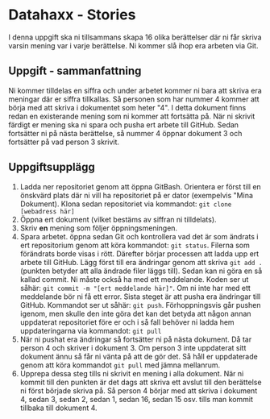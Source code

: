 # Datahaxx - Stories
I denna uppgift ska ni tillsammans skapa 16 olika berättelser där ni får skriva varsin mening var i varje berättelse. Ni kommer slå ihop era arbeten via Git. 


## Uppgift - sammanfattning

Ni kommer tilldelas en siffra och under arbetet kommer ni bara att skriva era meningar där er siffra tillkallas. Så personen som har nummer 4 kommer att börja med att skriva i dokumentet som heter "4". I detta dokument finns redan en existerande mening som ni kommer att fortsätta på. När ni skrivit färdigt er mening ska ni spara och pusha ert arbete till GitHub. Sedan fortsätter ni på nästa berättelse, så nummer 4 öppnar dokument 3 och fortsätter på vad person 3 skrivit. 

## Uppgiftsupplägg

1. Ladda ner repositoriet genom att öppna GitBash. Orientera er först till en önskvärd plats där ni vill ha repositoriet på er dator (exempelvis "Mina Dokument). Klona sedan repositoriet via kommandot: ```git clone [webadress här]```
2. Öppna ert dokument (vilket bestäms av siffran ni tilldelats). 
3. Skriv **en** mening som följer öppningsmeningen. 
4. Spara arbetet. öppna sedan Git och kontrollera vad det är som ändrats i ert repositorium genom att köra kommandot: ```git status```. Filerna som förändrats borde visas i rött. Därefter börjar processen att ladda upp ert arbete till GitHub.
Lägg först till era ändringar genom att skriva ```git add .``` (punkten betyder att alla ändrade filer läggs till).
Sedan kan ni göra en så kallad commit. Ni måste också ha med ett meddelande. Koden ser ut såhär: ```git commit -m "[ert meddelande här]"```. Om ni inte har med ett meddelande bör ni få ett error.
Sista steget är att pusha era ändringar till GitHub. Kommandot ser ut såhär: ```git push```. Förhoppningsvis går pushen igenom, men skulle den inte göra det kan det betyda att någon annan uppdaterat repositoriet före er och i så fall behöver ni ladda hem uppdateringarna via kommandot: ```git pull```
5. När ni pushat era ändringar så fortsätter ni på nästa dokument. Då tar person 4 och skriver i dokument 3. Om person 3 inte uppdaterat sitt dokument ännu så får ni vänta på att de gör det. Så håll er uppdaterade genom att köra kommandot ```git pull``` med jämna mellanrum.
6. Upprepa dessa steg tills ni skrivit en mening i alla dokument. När ni kommit till den punkten är det dags att skriva ett avslut till den berättelse ni först började skriva på. Så person 4 börjar med att skriva i dokument 4, sedan 3, sedan 2, sedan 1, sedan 16, sedan 15 osv. tills man kommit tillbaka till dokument 4.